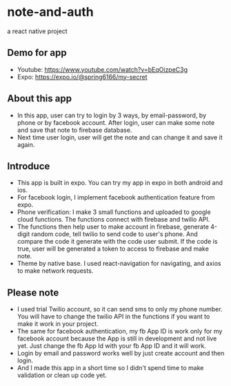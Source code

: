 # note-and-auth
a react native project

## Demo for app
- Youtube: https://www.youtube.com/watch?v=bEqOizpeC3g
- Expo: https://expo.io/@spring6166/my-secret

## About this app
- In this app, user can try to login by 3 ways, by email-password, by phone or by facebook account. After login, user can make some note and save that note to firebase database.
- Next time user login, user will get the note and can change it and save it again.

## Introduce
- This app is built in expo. You can try my app in expo in both android and ios.
- For facebook login, I implement facebook authentication feature from expo.
- Phone verification: I make 3 small functions and uploaded to google cloud functions. The functions connect with firebase and twilio API.
- The functions then help user to make account in firebase, generate 4-digit random code, tell twilio to send code to user's phone.
And compare the code it generate with the code user submit. If the code is true, user will be generated a token to access to firebase and make note.
- Theme by native base. I used react-navigation for navigating, and axios to make network requests.

## Please note
- I used trial Twilio account, so it can send sms to only my phone number. You will have to change the twilio API in the functions if you want to make it work in your project.
- The same for facebook authentication, my fb App ID is work only for my facebook account because the App is still in development and not live yet.
Just change the fb App Id with your fb App ID and it will work.
- Login by email and password works well by just create account and then login.
- And I made this app in a short time so I didn't spend time to make validation or clean up code yet.

